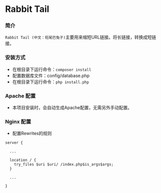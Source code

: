 # Rabbit Tail

### 简介

`Rabbit Tail (中文：短尾巴兔子)`主要用来缩短URL链接。将长链接，转换成短链接。

### 安装方式

- 在根目录下运行命令：`composer install`
- 配置数据库文件：config/database.php
- 在根目录下运行命令：`php install.php`

### Apache 配置

- 本项目安装时，会自动生成Apache配置，无需另外手动配置。

### Nginx 配置

- 配置Rewrites的规则

```
server {

  ...

  location / {
    try_files $uri $uri/ /index.php$is_args$args;
  }

  ...

}

```